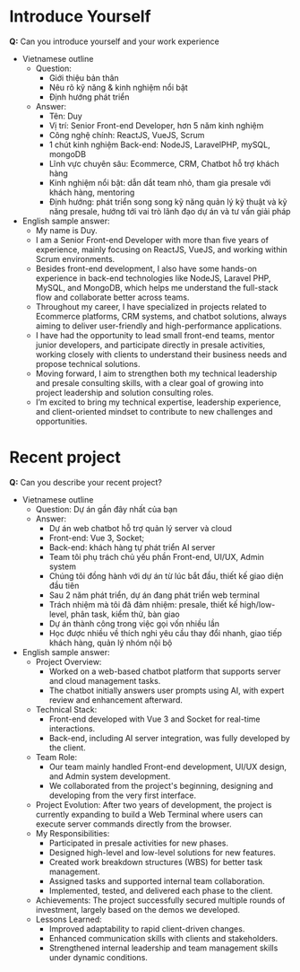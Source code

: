 # Introduce Yourself

**Q:** Can you introduce yourself and your work experience

- Vietnamese outline
    - Question:
        - Giới thiệu bản thân
        - Nêu rõ kỹ năng & kinh nghiệm nổi bật
        - Định hướng phát triển
    - Answer:
        - Tên: Duy
        - Vị trí: Senior Front-end Developer, hơn 5 năm kinh nghiệm
        - Công nghệ chính: ReactJS, VueJS, Scrum
        - 1 chút kinh nghiệm Back-end: NodeJS, LaravelPHP, mySQL, mongoDB
        - Lĩnh vực chuyên sâu: Ecommerce, CRM, Chatbot hỗ trợ khách hàng
        - Kinh nghiệm nổi bật: dẫn dắt team nhỏ, tham gia presale với khách hàng, mentoring
        - Định hướng: phát triển song song kỹ năng quản lý kỹ thuật và kỹ năng presale, hướng tới vai trò lãnh đạo dự án và tư vấn giải pháp
- English sample answer:
    - My name is Duy.
    - I am a Senior Front-end Developer with more than five years of experience, mainly focusing on ReactJS, VueJS, and working within Scrum environments.
    - Besides front-end development, I also have some hands-on experience in back-end technologies like NodeJS, Laravel PHP, MySQL, and MongoDB, which helps me understand the full-stack flow and collaborate better across teams.
    - Throughout my career, I have specialized in projects related to Ecommerce platforms, CRM systems, and chatbot solutions, always aiming to deliver user-friendly and high-performance applications.
    - I have had the opportunity to lead small front-end teams, mentor junior developers, and participate directly in presale activities, working closely with clients to understand their business needs and propose technical solutions.
    - Moving forward, I aim to strengthen both my technical leadership and presale consulting skills, with a clear goal of growing into project leadership and solution consulting roles.
    - I’m excited to bring my technical expertise, leadership experience, and client-oriented mindset to contribute to new challenges and opportunities.

# Recent project

**Q:** Can you describe your recent project?

- Vietnamese outline
    - Question: Dự án gần đây nhất của bạn
    - Answer:
        - Dự án web chatbot hỗ trợ quản lý server và cloud
        - Front-end: Vue 3, Socket; 
        - Back-end: khách hàng tự phát triển AI server
        - Team tôi phụ trách chủ yếu phần Front-end, UI/UX, Admin system
        - Chúng tôi đồng hành với dự án từ lúc bắt đầu, thiết kế giao diện đầu tiên
        - Sau 2 năm phát triển, dự án đang phát triển web terminal
        - Trách nhiệm mà tôi đã đảm nhiệm: presale, thiết kế high/low-level, phân task, kiểm thử, bàn giao
        - Dự án thành công trong việc gọi vốn nhiều lần
        - Học được nhiều về thích nghi yêu cầu thay đổi nhanh, giao tiếp khách hàng, quản lý nhóm nội bộ
- English sample answer:
    - Project Overview:
        - Worked on a web-based chatbot platform that supports server and cloud management tasks.
        - The chatbot initially answers user prompts using AI, with expert review and enhancement afterward.
    - Technical Stack:
        - Front-end developed with Vue 3 and Socket for real-time interactions.
        - Back-end, including AI server integration, was fully developed by the client.
    - Team Role:
        - Our team mainly handled Front-end development, UI/UX design, and Admin system development.
        - We collaborated from the project's beginning, designing and developing from the very first interface.
    - Project Evolution: After two years of development, the project is currently expanding to build a Web Terminal where users can execute server commands directly from the browser.
    - My Responsibilities:
        - Participated in presale activities for new phases.
        - Designed high-level and low-level solutions for new features.
        - Created work breakdown structures (WBS) for better task management.
        - Assigned tasks and supported internal team collaboration.
        - Implemented, tested, and delivered each phase to the client.
    - Achievements: The project successfully secured multiple rounds of investment, largely based on the demos we developed.
    - Lessons Learned:
        - Improved adaptability to rapid client-driven changes.
        - Enhanced communication skills with clients and stakeholders.
        - Strengthened internal leadership and team management skills under dynamic conditions.
